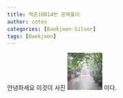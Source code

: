 ```yaml
---
title: 백준10814번 문제풀이
author: cotes   
categories: [Baekjoon-Silver]
tags: [Baekjoon]
---
```

안녕하세요
이것이 사진 ![icon2](images/icon2.jpg) 이다.
